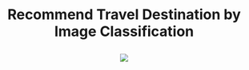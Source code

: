 # <p align = "center"> Recommend Travel Destination by Image Classification </p>
<p align = "center"><img src="https://github.com/user-attachments/assets/1244915c-4766-43c6-88fc-41fa8f4fdf70"></p>
